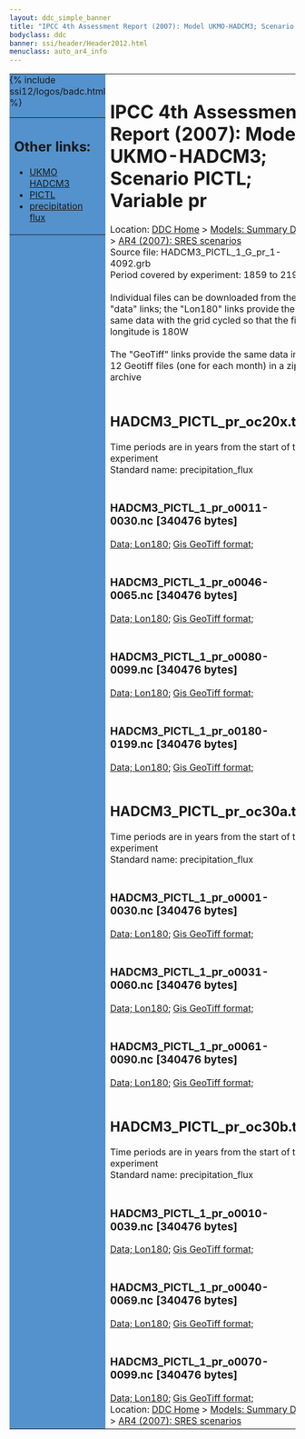 ```yaml
---
layout: ddc_simple_banner
title: "IPCC 4th Assessment Report (2007): Model UKMO-HADCM3; Scenario PICTL; Variable pr"
bodyclass: ddc
banner: ssi/header/Header2012.html
menuclass: auto_ar4_info
---
```



<table width="100%" border="0" cellspacing="0" cellpadding="0" style="border-collapse: collapse;">
<tr style="margin:0;padding:0;border:0;">
<td style="margin:0;padding:0;border:0;height:1pt;width:150pt;background:#5492CD;" valign="top" >

<div id="lh-col2" class="auto_ar4_info">
<table class="menumain" bgcolor="#5492CD" cellspacing="0" width="100%" border="0">
<tr><td>
<h2> Other links:</h2>
<ul>
<li><a href="/auto/ar4/model-UKMO-HADCM3.html">UKMO<br/>HADCM3</a></li>
<li><a href="/auto/ar4/scenario-PICTL.html">PICTL</a></li>
<li><a href="/auto/ar4/var-precipitation_flux.html">precipitation flux</a></li>
</ul>
</td></tr>
{% include ssi12/logos/badc.html %}
</table>
</div>
</td>
<td><h1>IPCC 4th Assessment Report (2007): Model UKMO-HADCM3; Scenario PICTL; Variable pr</h1>

<!-- Breadcrumb1 -->
<div id="breadcrumb1" align="left">
Location: <a href="/index.html">DDC Home</a> > <a href="/sim/gcm_clim/">Models: Summary Data</a>
> <a href="/sim/gcm_clim/SRES_AR4/index.html">AR4 (2007): SRES scenarios</a>
</div>
<!-- End of Breadcrumb1 -->Source file: HADCM3_PICTL_1_G_pr_1-4092.grb
<br/>
Period covered by experiment: 1859 to 2199<br/>
<br/>Individual files can be downloaded from the "data" links; the "Lon180" links provide the same data
         with the grid cycled so that the first longitude is 180W<br/>
<br/>The "GeoTiff" links provide the same data in 12 Geotiff files (one for each month)
          in a zip archive<br/>
<br/><h2>HADCM3_PICTL_pr_oc20x.tar</h2>
Time periods are in years from the start of the experiment<br/>
Standard name: precipitation_flux<br>
<br/><h3>HADCM3_PICTL_1_pr_o0011-0030.nc [340476 bytes]</h3>
<a href="/cgi-bin/downl/ar4_nc/pr/HADCM3_PICTL_1_pr_o0011-0030.nc">Data; </a><a href="/cgi-bin/downl/ar4_nc/pr/HADCM3_PICTL_1_pr_o0011-0030.cyto180.nc"> Lon180</a>; <a href="/cgi-bin/downl/ar4_tif/pr/HADCM3_PICTL_1_pr_o0011-0030.zip">Gis GeoTiff format; </a><br/>
<br/><h3>HADCM3_PICTL_1_pr_o0046-0065.nc [340476 bytes]</h3>
<a href="/cgi-bin/downl/ar4_nc/pr/HADCM3_PICTL_1_pr_o0046-0065.nc">Data; </a><a href="/cgi-bin/downl/ar4_nc/pr/HADCM3_PICTL_1_pr_o0046-0065.cyto180.nc"> Lon180</a>; <a href="/cgi-bin/downl/ar4_tif/pr/HADCM3_PICTL_1_pr_o0046-0065.zip">Gis GeoTiff format; </a><br/>
<br/><h3>HADCM3_PICTL_1_pr_o0080-0099.nc [340476 bytes]</h3>
<a href="/cgi-bin/downl/ar4_nc/pr/HADCM3_PICTL_1_pr_o0080-0099.nc">Data; </a><a href="/cgi-bin/downl/ar4_nc/pr/HADCM3_PICTL_1_pr_o0080-0099.cyto180.nc"> Lon180</a>; <a href="/cgi-bin/downl/ar4_tif/pr/HADCM3_PICTL_1_pr_o0080-0099.zip">Gis GeoTiff format; </a><br/>
<br/><h3>HADCM3_PICTL_1_pr_o0180-0199.nc [340476 bytes]</h3>
<a href="/cgi-bin/downl/ar4_nc/pr/HADCM3_PICTL_1_pr_o0180-0199.nc">Data; </a><a href="/cgi-bin/downl/ar4_nc/pr/HADCM3_PICTL_1_pr_o0180-0199.cyto180.nc"> Lon180</a>; <a href="/cgi-bin/downl/ar4_tif/pr/HADCM3_PICTL_1_pr_o0180-0199.zip">Gis GeoTiff format; </a><br/>
<br/><h2>HADCM3_PICTL_pr_oc30a.tar</h2>
Time periods are in years from the start of the experiment<br/>
Standard name: precipitation_flux<br>
<br/><h3>HADCM3_PICTL_1_pr_o0001-0030.nc [340476 bytes]</h3>
<a href="/cgi-bin/downl/ar4_nc/pr/HADCM3_PICTL_1_pr_o0001-0030.nc">Data; </a><a href="/cgi-bin/downl/ar4_nc/pr/HADCM3_PICTL_1_pr_o0001-0030.cyto180.nc"> Lon180</a>; <a href="/cgi-bin/downl/ar4_tif/pr/HADCM3_PICTL_1_pr_o0001-0030.zip">Gis GeoTiff format; </a><br/>
<br/><h3>HADCM3_PICTL_1_pr_o0031-0060.nc [340476 bytes]</h3>
<a href="/cgi-bin/downl/ar4_nc/pr/HADCM3_PICTL_1_pr_o0031-0060.nc">Data; </a><a href="/cgi-bin/downl/ar4_nc/pr/HADCM3_PICTL_1_pr_o0031-0060.cyto180.nc"> Lon180</a>; <a href="/cgi-bin/downl/ar4_tif/pr/HADCM3_PICTL_1_pr_o0031-0060.zip">Gis GeoTiff format; </a><br/>
<br/><h3>HADCM3_PICTL_1_pr_o0061-0090.nc [340476 bytes]</h3>
<a href="/cgi-bin/downl/ar4_nc/pr/HADCM3_PICTL_1_pr_o0061-0090.nc">Data; </a><a href="/cgi-bin/downl/ar4_nc/pr/HADCM3_PICTL_1_pr_o0061-0090.cyto180.nc"> Lon180</a>; <a href="/cgi-bin/downl/ar4_tif/pr/HADCM3_PICTL_1_pr_o0061-0090.zip">Gis GeoTiff format; </a><br/>
<br/><h2>HADCM3_PICTL_pr_oc30b.tar</h2>
Time periods are in years from the start of the experiment<br/>
Standard name: precipitation_flux<br>
<br/><h3>HADCM3_PICTL_1_pr_o0010-0039.nc [340476 bytes]</h3>
<a href="/cgi-bin/downl/ar4_nc/pr/HADCM3_PICTL_1_pr_o0010-0039.nc">Data; </a><a href="/cgi-bin/downl/ar4_nc/pr/HADCM3_PICTL_1_pr_o0010-0039.cyto180.nc"> Lon180</a>; <a href="/cgi-bin/downl/ar4_tif/pr/HADCM3_PICTL_1_pr_o0010-0039.zip">Gis GeoTiff format; </a><br/>
<br/><h3>HADCM3_PICTL_1_pr_o0040-0069.nc [340476 bytes]</h3>
<a href="/cgi-bin/downl/ar4_nc/pr/HADCM3_PICTL_1_pr_o0040-0069.nc">Data; </a><a href="/cgi-bin/downl/ar4_nc/pr/HADCM3_PICTL_1_pr_o0040-0069.cyto180.nc"> Lon180</a>; <a href="/cgi-bin/downl/ar4_tif/pr/HADCM3_PICTL_1_pr_o0040-0069.zip">Gis GeoTiff format; </a><br/>
<br/><h3>HADCM3_PICTL_1_pr_o0070-0099.nc [340476 bytes]</h3>
<a href="/cgi-bin/downl/ar4_nc/pr/HADCM3_PICTL_1_pr_o0070-0099.nc">Data; </a><a href="/cgi-bin/downl/ar4_nc/pr/HADCM3_PICTL_1_pr_o0070-0099.cyto180.nc"> Lon180</a>; <a href="/cgi-bin/downl/ar4_tif/pr/HADCM3_PICTL_1_pr_o0070-0099.zip">Gis GeoTiff format; </a><br/>
<!-- Breadcrumb2 -->
<div id="breadcrumb2" align="left">
Location: <a href="/index.html">DDC Home</a> > <a href="/sim/gcm_clim/">Models: Summary Data</a>
> <a href="/sim/gcm_clim/SRES_AR4/index.html">AR4 (2007): SRES scenarios</a>
</div>
<!-- End of Breadcrumb2 --></td></tr></table>
